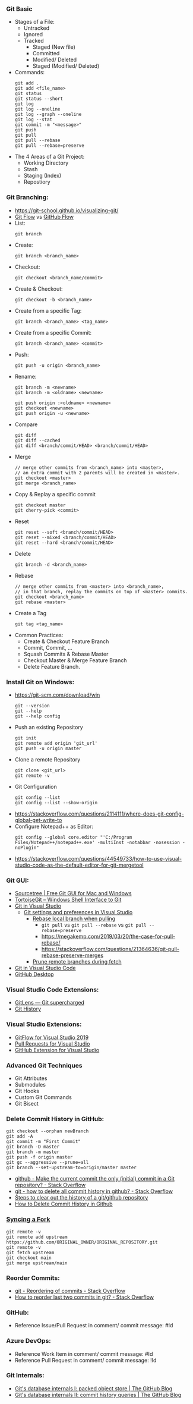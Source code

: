 ### Git Basic
- Stages of a File:
  + Untracked
  + Ignored
  + Tracked
    + Staged (New file)
    + Committed
    + Modified/ Deleted
    + Staged (Modified/ Deleted)
- Commands:
  ```
  git add .
  git add <file_name>
  git status
  git status --short
  git log
  git log --oneline
  git log --graph --oneline
  git log --stat
  git commit -m "<message>"
  git push
  git pull
  git pull --rebase
  git pull --rebase=preserve
  ```
- The 4 Areas of a Git Project:
  + Working Directory
  + Stash
  + Staging (Index)
  + Repostiory
  
### Git Branching:
- https://git-school.github.io/visualizing-git/
- [Git Flow](https://nvie.com/posts/a-successful-git-branching-model/) vs [GitHub Flow](https://guides.github.com/introduction/flow/)
- List:
  ```
  git branch
  ```
- Create:
  ```
  git branch <branch_name>
  ```
- Checkout:
  ```
  git checkout <branch_name/commit>
  ```
- Create & Checkout:
  ```
  git checkout -b <branch_name>
  ```
- Create from a specific Tag:
  ```
  git branch <branch_name> <tag_name>
  ```  
- Create from a specific Commit:
  ```
  git branch <branch_name> <commit>
  ```  
- Push:
  ```
  git push -u origin <branch_name>
  ```
- Rename:
  ```
  git branch -m <newname>
  git branch -m <oldname> <newname>
  
  git push origin :<oldname> <newname>
  git checkout <newname>
  git push origin -u <newname>
  ```
- Compare
  ```
  git diff
  git diff --cached
  git diff <branch/commit/HEAD> <branch/commit/HEAD>
  ```
- Merge
  ```
  // merge other commits from <branch_name> into <master>,
  // an extra commit with 2 parents will be created in <master>.
  git checkout <master>
  git merge <branch_name>
  ```
- Copy & Replay a specific commit
  ```
  git checkout master
  git cherry-pick <commit>
  ```
- Reset
  ```
  git reset --soft <branch/commit/HEAD>
  git reset --mixed <branch/commit/HEAD>
  git reset --hard <branch/commit/HEAD>
  ```
- Delete
  ```
  git branch -d <branch_name>
  ```
- Rebase
  ```
  // merge other commits from <master> into <branch_name>,
  // in that branch, replay the commits on top of <master> commits.
  git checkout <branch_name>
  git rebase <master>
  ```
- Create a Tag
  ```
  git tag <tag_name>
  ```  
- Common Practices: 
  + Create & Checkout Feature Branch
  + Commit, Commit, ...
  + Squash Commits & Rebase Master
  + Checkout Master & Merge Feature Branch
  + Delete Feature Branch. 
  
### Install Git on Windows:
- https://git-scm.com/download/win
  ```
  git --version
  git --help
  git --help config
  ```
- Push an existing Repository
  ```
  git init
  git remote add origin 'git_url'
  git push -u origin master

- Clone a remote Repository
  ```
  git clone <git_url>
  git remote -v
  ``````
- Git Configuration
  ```
  git config --list
  git config --list --show-origin
  ```
- https://stackoverflow.com/questions/2114111/where-does-git-config-global-get-write-to
- Configure Notepad++ as Editor:
  ```
  git config --global core.editor "'C:/Program Files/Notepad++/notepad++.exe' -multiInst -notabbar -nosession -noPlugin"
  ```
- https://stackoverflow.com/questions/44549733/how-to-use-visual-studio-code-as-the-default-editor-for-git-mergetool

### Git GUI:
- [Sourcetree | Free Git GUI for Mac and Windows](https://www.sourcetreeapp.com/)
- [TortoiseGit – Windows Shell Interface to Git](https://tortoisegit.org/)
- [Git in Visual Studio](https://azuredevopslabs.com/labs/devopsserver/github/)
  + [Git settings and preferences in Visual Studio](https://docs.microsoft.com/en-us/visualstudio/version-control/git-settings?view=vs-2019)
    + [Rebase local branch when pulling](https://docs.microsoft.com/en-us/visualstudio/version-control/git-settings?view=vs-2019#rebase-local-branch-when-pulling)
      + `git pull` vs `git pull --rebase` vs `git pull --rebase=preserve`
      + https://megakemp.com/2019/03/20/the-case-for-pull-rebase/
      + https://stackoverflow.com/questions/21364636/git-pull-rebase-preserve-merges
    + [Prune remote branches during fetch](https://docs.microsoft.com/en-us/visualstudio/version-control/git-settings?view=vs-2019#prune-remote-branches-during-fetch)
- [Git in Visual Studio Code](https://code.visualstudio.com/docs/editor/versioncontrol#_git-support)
- [GitHub Desktop](https://desktop.github.com/)

### Visual Studio Code Extensions:
- [GitLens — Git supercharged](https://marketplace.visualstudio.com/items?itemName=eamodio.gitlens)
- [Git History](https://marketplace.visualstudio.com/items?itemName=donjayamanne.githistory)

### Visual Studio Extensions:
- [GitFlow for Visual Studio 2019](https://marketplace.visualstudio.com/items?itemName=vs-publisher-57624.GitFlowforVisualStudio2019)
- [Pull Requests for Visual Studio](https://marketplace.visualstudio.com/items?itemName=VSIDEVersionControlMSFT.pr4vs&ssr=false)
- [GitHub Extension for Visual Studio](https://marketplace.visualstudio.com/items?itemName=GitHub.GitHubExtensionforVisualStudio)

### Advanced Git Techniques
- Git Attributes
- Submodules
- Git Hooks
- Custom Git Commands
- Git Bisect

### Delete Commit History in GitHub:
```
git checkout --orphan newBranch
git add -A 
git commit -m "First Commit"
git branch -D master  
git branch -m master  
git push -f origin master  
git gc --aggressive --prune=all
git branch --set-upstream-to=origin/master master
```
- [github - Make the current commit the only (initial) commit in a Git repository? - Stack Overflow](https://stackoverflow.com/questions/9683279/make-the-current-commit-the-only-initial-commit-in-a-git-repository/13102849#13102849)
- [git - how to delete all commit history in github? - Stack Overflow](https://stackoverflow.com/questions/13716658/how-to-delete-all-commit-history-in-github)
- [Steps to clear out the history of a git/github repository](https://gist.github.com/stephenhardy/5470814)
- [How to Delete Commit History in Github](https://tecadmin.net/delete-commit-history-in-github/)

### [Syncing a Fork](https://docs.github.com/en/github/collaborating-with-issues-and-pull-requests/syncing-a-fork)
```
git remote -v
git remote add upstream https://github.com/ORIGINAL_OWNER/ORIGINAL_REPOSITORY.git
git remote -v
git fetch upstream
git checkout main
git merge upstream/main
```

### Reorder Commits:
- [git - Reordering of commits - Stack Overflow](https://stackoverflow.com/questions/2740537/reordering-of-commits)
- [How to reorder last two commits in git? - Stack Overflow](https://stackoverflow.com/questions/33388210/how-to-reorder-last-two-commits-in-git)

### GitHub:
- Reference Issue/Pull Request in comment/ commit message: #Id

### Azure DevOps:
- Reference Work Item in comment/ commit message: #Id
- Reference Pull Request in comment/ commit message: !Id

### Git Internals:
- [Git's database internals I: packed object store | The GitHub Blog](https://github.blog/2022-08-29-gits-database-internals-i-packed-object-store/)
- [Git's database internals II: commit history queries | The GitHub Blog](https://github.blog/2022-08-30-gits-database-internals-ii-commit-history-queries/)
